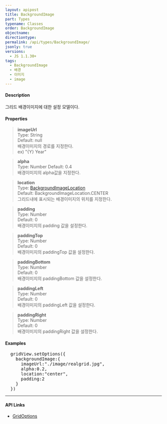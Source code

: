 ```yaml
---
layout: apipost
title: BackgroundImage
part: Types
typename: Classes
order: BackgroundImage
objectname: 
directiontype: 
permalink: /api/types/BackgroundImage/
jsonly: true
versions:
  - JS 1.1.30+
tags: 
  - BackgroundImage
  - 배경
  - 이미지 
  - image
---
```


#### Description

 그리드 배경이미지에 대한 설정 모델이다.  

#### Properties

> **imageUrl**  
> Type: String   
> Default: null      
> 배경이미지의 경로를 지정한다.      
> ex) "{Y} Year"  

> **alpha**    
> Type: Number 
> Default: 0.4         
> 배경이미지의 alpha값을 지정한다.      

> **location**    
> Type: [BackgroundImageLocation](/api/types/BackgroundImageLocation/)     
> Default: BackgroundImageLocation.CENTER   
> 그리드내에 표시되는 배경이미지의 위치를 지정한다.    

> **padding**    
> Type: Number     
> Default: 0   
> 배경이미지의 padding 값을 설정한다.  

> **paddingTop**    
> Type: Number     
> Default: 0   
> 배경이미지의 paddingTop 값을 설정한다.  

> **paddingBottom**    
> Type: Number     
> Default: 0   
> 배경이미지의 paddingBottom 값을 설정한다.  

> **paddingLeft**    
> Type: Number     
> Default: 0   
> 배경이미지의 paddingLeft 값을 설정한다.  

> **paddingRight**    
> Type: Number     
> Default: 0   
> 배경이미지의 paddingRight 값을 설정한다.  

#### Examples   

<pre class="prettyprint">
  gridView.setOptions({
    backgroundImage:{
      imageUrl:"./image/realgrid.jpg", 
      alpha:0.2, 
      location:"center", 
      padding:2
    }
  })
</pre>


---

#### API Links

* [GridOptions](/api/types/GridOptions/)
 